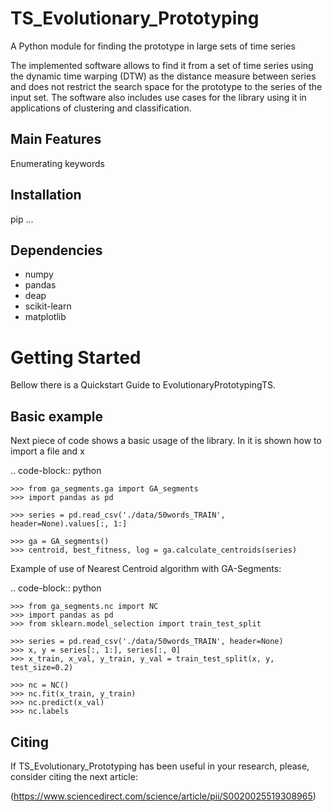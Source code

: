 # TS_Evolutionary_Prototyping
A Python module for finding the prototype in large sets of time series

The implemented software allows to find it from a set of time series using the dynamic time warping (DTW) as the distance measure between series and does not restrict the search space for the prototype to the series of the input set. The software also includes use cases for the library using it in applications of clustering and classification. 

## Main Features ##

Enumerating keywords

## Installation ##

pip ...

## Dependencies ##

* numpy
* pandas
* deap
* scikit-learn
* matplotlib

# Getting Started

Bellow there is a Quickstart Guide to EvolutionaryPrototypingTS.

## Basic example ##
 
Next piece of code shows a basic usage of the library. In it is shown how to import a file and x

.. code-block:: python

	>>> from ga_segments.ga import GA_segments
	>>> import pandas as pd
	
	>>> series = pd.read_csv('./data/50words_TRAIN', header=None).values[:, 1:]
	
	>>> ga = GA_segments()
	>>> centroid, best_fitness, log = ga.calculate_centroids(series)
	
	
Example of use of Nearest Centroid algorithm with GA-Segments:

.. code-block:: python

	>>> from ga_segments.nc import NC
	>>> import pandas as pd
	>>> from sklearn.model_selection import train_test_split
	
	>>> series = pd.read_csv('./data/50words_TRAIN', header=None)
	>>> x, y = series[:, 1:], series[:, 0]
	>>> x_train, x_val, y_train, y_val = train_test_split(x, y, test_size=0.2)
	
	>>> nc = NC()
	>>> nc.fit(x_train, y_train)
	>>> nc.predict(x_val)
	>>> nc.labels
  
  
 ## Citing ## 
 
 If TS_Evolutionary_Prototyping has been useful in your research, please, consider citing the next article:
 
(https://www.sciencedirect.com/science/article/pii/S0020025519308965)

